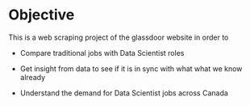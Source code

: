 # Objective
This is a web scraping project of the glassdoor website in order to

- Compare traditional jobs with Data Scientist roles

- Get insight from data to see if it is in sync with what what we know already

- Understand the demand for Data Scientist jobs across Canada 
